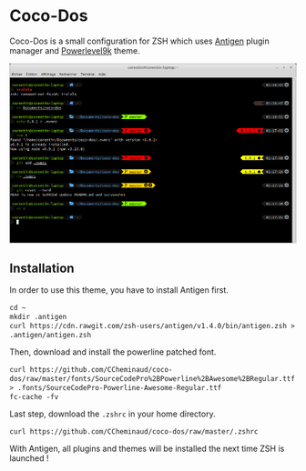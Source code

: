 # Coco-Dos

Coco-Dos is a small configuration for ZSH which uses [Antigen](https://github.com/zsh-users/antigen)
plugin manager and [Powerlevel9k](https://github.com/bhilburn/powerlevel9k) theme.

<p align="center">
  <img src="./screenshot.png" >
</p>

## Installation

In order to use this theme, you have to install Antigen first.

```shell
cd ~
mkdir .antigen
curl https://cdn.rawgit.com/zsh-users/antigen/v1.4.0/bin/antigen.zsh > .antigen/antigen.zsh
```

Then, download and install the powerline patched font.

```shell
curl https://github.com/CCheminaud/coco-dos/raw/master/fonts/SourceCodePro%2BPowerline%2BAwesome%2BRegular.ttf > .fonts/SourceCodePro-Powerline-Awesome-Regular.ttf
fc-cache -fv
```

Last step, download the `.zshrc` in your home directory.

```shell
curl https://github.com/CCheminaud/coco-dos/raw/master/.zshrc
```

With Antigen, all plugins and themes will be installed the next time ZSH is launched !
